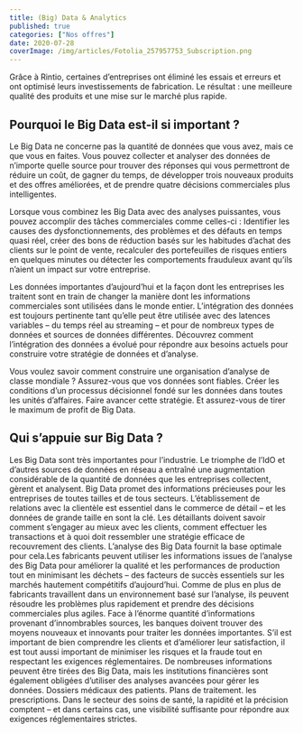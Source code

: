 ```yaml
---
title: (Big) Data & Analytics
published: true
categories: ["Nos offres"]
date: 2020-07-28
coverImage: /img/articles/Fotolia_257957753_Subscription.png
---
```


Grâce à Rintio, certaines d’entreprises ont éliminé les essais et erreurs et ont optimisé leurs investissements de fabrication. Le résultat : une meilleure qualité des produits et une mise sur le marché plus rapide.  

## Pourquoi le Big Data est-il si important ?  

Le Big Data ne concerne pas la quantité de données que vous avez, mais ce que vous en faites. Vous pouvez collecter et analyser des données de n’importe quelle source pour trouver des réponses qui vous permettront de réduire un coût, de gagner du temps, de développer trois nouveaux produits et des offres améliorées, et de prendre quatre décisions commerciales plus intelligentes.

Lorsque vous combinez les Big Data avec des analyses puissantes, vous pouvez accomplir des tâches commerciales comme celles-ci : Identifier les causes des dysfonctionnements, des problèmes et des défauts en temps quasi réel, créer des bons de réduction basés sur les habitudes d’achat des clients sur le point de vente, recalculer des portefeuilles de risques entiers en quelques minutes ou détecter les comportements frauduleux avant qu’ils n’aient un impact sur votre entreprise.  

Les données importantes d’aujourd’hui et la façon dont les entreprises les traitent sont en train de changer la manière dont les informations commerciales sont utilisées dans le monde entier. L’intégration des données est toujours pertinente tant qu’elle peut être utilisée avec des latences variables – du temps réel au streaming – et pour de nombreux types de données et sources de données différentes. Découvrez comment l’intégration des données a évolué pour répondre aux besoins actuels pour construire votre stratégie de données et d’analyse. 

Vous voulez savoir comment construire une organisation d’analyse de classe mondiale ? Assurez-vous que vos données sont fiables. Créer les conditions d’un processus décisionnel fondé sur les données dans toutes les unités d’affaires. Faire avancer cette stratégie. Et assurez-vous de tirer le maximum de profit de Big Data.

## Qui s’appuie sur Big Data ?  

Les Big Data sont très importantes pour l’industrie. Le triomphe de l’IdO et d’autres sources de données en réseau a entraîné une augmentation considérable de la quantité de données que les entreprises collectent, gèrent et analysent. Big Data promet des informations précieuses pour les entreprises de toutes tailles et de tous secteurs. L’établissement de relations avec la clientèle est essentiel dans le commerce de détail – et les données de grande taille en sont la clé. Les détaillants doivent savoir comment s’engager au mieux avec les clients, comment effectuer les transactions et à quoi doit ressembler une stratégie efficace de recouvrement des clients. 
L’analyse des Big Data fournit la base optimale pour cela.Les fabricants peuvent utiliser les informations issues de l’analyse des Big Data pour améliorer la qualité et les performances de production tout en minimisant les déchets – des facteurs de succès essentiels sur les marchés hautement compétitifs d’aujourd’hui. Comme de plus en plus de fabricants travaillent dans un environnement basé sur l’analyse, ils peuvent résoudre les problèmes plus rapidement et prendre des décisions commerciales plus agiles.
Face à l’énorme quantité d’informations provenant d’innombrables sources, les banques doivent trouver des moyens nouveaux et innovants pour traiter les données importantes. S’il est important de bien comprendre les clients et d’améliorer leur satisfaction, il est tout aussi important de minimiser les risques et la fraude tout en respectant les exigences réglementaires. 
De nombreuses informations peuvent être tirées des Big Data, mais les institutions financières sont également obligées d’utiliser des analyses avancées pour gérer les données. Dossiers médicaux des patients. Plans de traitement. les prescriptions. Dans le secteur des soins de santé, la rapidité et la précision comptent – et dans certains cas, une visibilité suffisante pour répondre aux exigences réglementaires strictes. 
